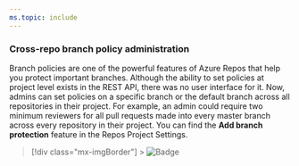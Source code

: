 ```yaml
---
ms.topic: include
---
```


### Cross-repo branch policy administration

Branch policies are one of the powerful features of Azure Repos that help you protect important branches. Although the ability to set policies at project level exists in the REST API, there was no user interface for it. Now, admins can set policies on a specific branch or the default branch across all repositories in their project. For example, an admin could require two minimum reviewers for all pull requests made into every master branch across every repository in their project. You can find the **Add branch protection** feature in the Repos Project Settings.

> [!div class="mx-imgBorder"] > ![Badge](../../media/160_01.png)
